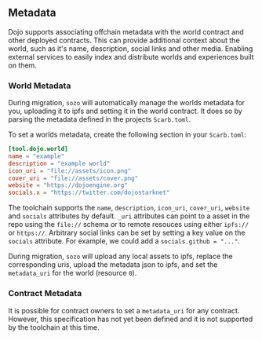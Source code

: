 ## Metadata

Dojo supports associating offchain metadata with the world contract and other deployed contracts. This can provide additional context about the world, such as it's name, description, social links and other media. Enabling external services to easily index and distribute worlds and experiences built on them.

### World Metadata

During migration, `sozo` will automatically manage the worlds metadata for you, uploading it to ipfs and setting it in the world contract. It does so by parsing the metadata defined in the projects `Scarb.toml`.

To set a worlds metadata, create the following section in your `Scarb.toml`:

```toml
[tool.dojo.world]
name = "example"
description = "example world"
icon_uri = "file://assets/icon.png"
cover_uri = "file://assets/cover.png"
website = "https://dojoengine.org"
socials.x = "https://twitter.com/dojostarknet"
```

The toolchain supports the `name`, `description`, `icon_uri`, `cover_uri`, `website` and `socials` attributes by default. `_uri` attributes can point to a asset in the repo using the `file://` schema or to remote resouces using either `ipfs://` or `https://`. Arbitrary social links can be set by setting a key value on the `socials` attribute. For example, we could add a `socials.github = "..."`.

During migration, `sozo` will upload any local assets to ipfs, replace the corresponding uris, upload the metadata json to ipfs, and set the `metadata_uri` for the world (resource `0`).

### Contract Metadata

It is possible for contract owners to set a `metadata_uri` for any contract. However, this specification has not yet been defined and it is not supported by the toolchain at this time.
